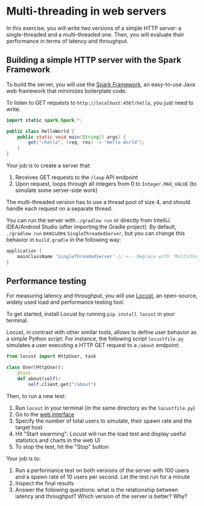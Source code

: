 # Multi-threading in web servers

In this exercise, you will write two versions of a simple HTTP server: a single-threaded and a multi-threaded one. Then, you will evaluate their performance in terms of latency and throughput.

## Building a simple HTTP server with the Spark Framework

To build the server, you will use the [Spark Framework](https://sparkjava.com), an easy-to-use Java web framework that minimizes boilerplate code.

To listen to GET requests to `http://localhost:4567/hello`, you just need to write:

```java
import static spark.Spark.*;

public class HelloWorld {
    public static void main(String[] args) {
        get("/hello", (req, res) -> "Hello World");
    }
}
```

Your job is to create a server that:

1. Receives GET requests to the `/loop` API endpoint
2. Upon request, loops through all integers from 0 to `Integer.MAX_VALUE` (to simulate some server-side work)

The multi-threaded version has to use a thread pool of size 4, and should handle each request on a separate thread.

You can run the server with `./gradlew run` or directly from IntelliJ IDEA/Android Studio (after importing the Gradle project). By default, `./gradlew run` executes `SingleThreadedServer`, but you can change this behavior in `build.gradle` in the following way:

```groovy
application {
    mainClassName 'SingleThreadedServer' // <-- Replace with 'MultiThreadedServer'
}
```

## Performance testing

For measuring latency and throughput, you will use [Locust](https://locust.io), an open-source, widely used load and performance testing tool.

To get started, install Locust by running `pip install locust` in your terminal.

Locust, in contrast with other similar tools, allows to define user behavior as a simple Python script. For instance, the following script `locustfile.py` simulates a user executing a HTTP GET request to a `/about` endpoint:

```python
from locust import HttpUser, task

class User(HttpUser):
    @task
    def about(self):
        self.client.get("/about")
```

Then, to run a new test:

1. Run `locust` in your terminal (in the same directory as the `locustfile.py`)
2. Go to the [web interface](http://0.0.0.0:8089)
3. Specify the number of total users to simulate, their spawn rate and the target host
4. Hit "Start swarming": Locust will run the load test and display useful statistics and charts in the web UI
5. To stop the test, hit the "Stop" button

Your job is to:

1. Run a performance test on both versions of the server with 100 users and a spawn rate of 10 users per second. Let the test run for a minute
2. Inspect the final results
3. Answer the following questions: what is the relationship between latency and throughput? Which version of the server is better? Why?
